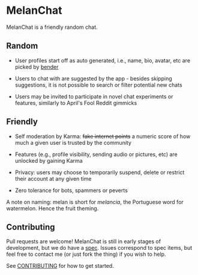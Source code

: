 # MelanChat

MelanChat is a friendly random chat.

## Random

* User profiles start off as auto generated, i.e., name, bio, avatar, etc are picked by [bender](https://github.com/easafe/bender) 

* Users to chat with are suggested by the app - besides skipping suggestions, it is not possible to search or filter potential new chats 

* Users may be invited to participate in novel chat experiments or features, similarly to April's Fool Reddit gimmicks

## Friendly

* Self moderation by Karma: ~~fake internet points~~ a numeric score of how much a given user is trusted by the community

* Features (e.g., profile visibility, sending audio or pictures, etc) are unlocked by gaining Karma

* Privacy: users may choose to temporarily suspend, delete or restrict their account at any given time

* Zero tolerance for bots, spammers or peverts

A note on naming: melan is short for _melancia_, the Portuguese word for watermelon. Hence the fruit theming.

## Contributing

Pull requests are welcome! MelanChat is still in early stages of development, but we do have a [spec](docs/README.md). Issues correspond to spec items, but feel free to contact me (or just fork the thing) if you wish to help.  

See [CONTRIBUTING](CONTRIBUTING.md) for how to get started.
